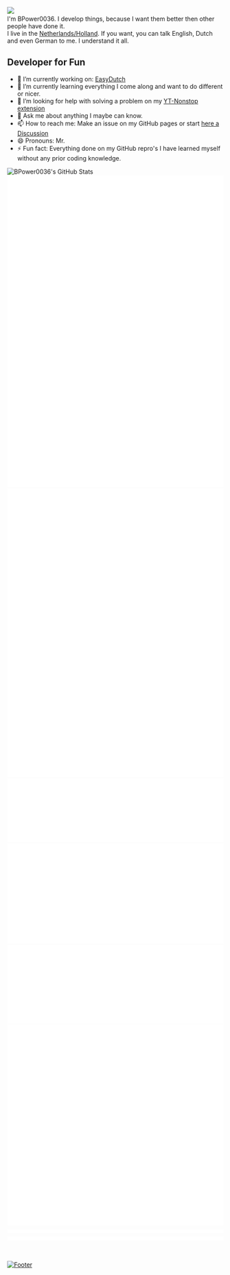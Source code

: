 ![](https://capsule-render.vercel.app/api?type=waving&color=auto&section=header&reversal=true&text=Hi%20there&fontSize=48&fontAlignY=35&height=150) <br>
I'm BPower0036. I develop things, because I want them better then other people have done it. <br>
I live in the [Netherlands/Holland](https://www.openstreetmap.org/relation/2323309#map=5/51.154/9.712). If you want, you can talk English, Dutch and even German to me. I understand it all.

## Developer for Fun
- 🔭 I’m currently working on: [EasyDutch](https://github.com/EasyDutch-uBO/EasyDutch/)
- 🌱 I’m currently learning everything I come along and want to do different or nicer.
- 🤔 I’m looking for help with solving a problem on my [YT-Nonstop extension](https://github.com/BPower0036/YT-Nonstop/issues/8)
- 💬 Ask me about anything I maybe can know.
- 📫 How to reach me: Make an issue on my GitHub pages or start [here a Discussion](https://github.com/BPower0036/BPower0036/discussions)
- 😄 Pronouns: Mr.
- ⚡ Fun fact: Everything done on my GitHub repro's I have learned myself without any prior coding knowledge.

![BPower0036's GitHub Stats](https://github-readme-stats.vercel.app/api?username=BPower0036&show_icons=true&count_private=true&include_all_commits=true&theme=radical&border_radius=20px&border_color=FF3B3B) <br>
![Metrics](https://github.com/BPower0036/BPower0036/blob/main/metrics.plugin.isocalendar.svg)
![Metrics](https://github.com/BPower0036/BPower0036/blob/main/metrics.plugin.habits.charts.svg)
![Metrics](https://github.com/BPower0036/BPower0036/blob/main/metrics.plugin.languages.details.svg)
![Metrics](https://github.com/BPower0036/BPower0036/blob/main/metrics.plugin.followup.user.svg)
![Metrics](https://github.com/BPower0036/BPower0036/blob/main/metrics.plugin.lines.svg)
![Metrics](https://github.com/BPower0036/BPower0036/blob/main/metrics.plugin.activity.svg)
![Metrics](https://github.com/BPower0036/BPower0036/blob/main/metrics.plugin.reactions.svg)
![Metrics](https://github.com/BPower0036/BPower0036/blob/main/metrics.plugin.people.repository.svg)
<!-- ![Activity Graph](https://activity-graph.herokuapp.com/graph?username=BPower0036&theme=chartreuse-dark) <br>
![Top Langs](https://github-readme-stats.vercel.app/api/top-langs/?username=BPower0036&layout=compact&langs_count=10) --> <br>
[![Footer](https://capsule-render.vercel.app/api?type=waving&color=timeGradient&section=footer&reversal=true&text=Please%20support%20me&animation=blinking&fontSize=35&fontAlignY=85&height=100)](https://www.paypal.com/donate?hosted_button_id=M4D2NPZX5NS4C)
